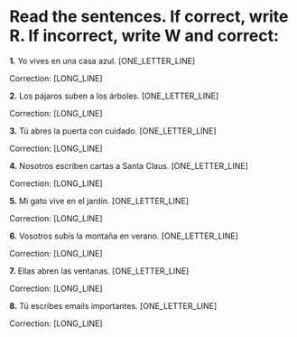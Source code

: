 # Read the sentences. If correct, write R. If incorrect, write W and correct:

**1.** Yo vives en una casa azul. [ONE_LETTER_LINE]

   Correction: [LONG_LINE]

**2.** Los pájaros suben a los árboles. [ONE_LETTER_LINE]

   Correction: [LONG_LINE]

**3.** Tú abres la puerta con cuidado. [ONE_LETTER_LINE]

   Correction: [LONG_LINE]

**4.** Nosotros escriben cartas a Santa Claus. [ONE_LETTER_LINE]

   Correction: [LONG_LINE]

**5.** Mi gato vive en el jardín. [ONE_LETTER_LINE]

   Correction: [LONG_LINE]

**6.** Vosotros subís la montaña en verano. [ONE_LETTER_LINE]

   Correction: [LONG_LINE]

**7.** Ellas abren las ventanas. [ONE_LETTER_LINE]

   Correction: [LONG_LINE]

**8.** Tú escribes emails importantes. [ONE_LETTER_LINE]

   Correction: [LONG_LINE]